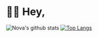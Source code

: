 # 👋🏻 Hey,
![Nova's github stats](https://github-readme-stats.vercel.app/api?username=agentnova&hide=issues,prs&show_icons=true&count_private=true&include_all_commits=true)
[![Top Langs](https://github-readme-stats.vercel.app/api/top-langs/?username=agentnova&layout=compact&line_height=3)](https://github.com/anuraghazra/github-readme-stats)

